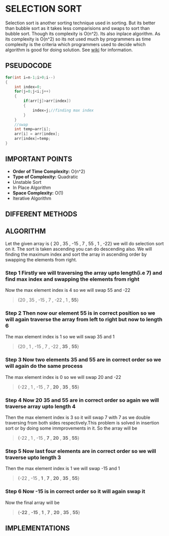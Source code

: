 # SELECTION SORT

Selection sort is another sorting technique used in sorting. But its better than bubble sort as it takes less comparisions and swaps to sort than bubble sort. Though its complexity is O(n^2). Its also inplace algorithm. As its complexity is O(n^2) so its not used much by programmers as time complexity is the criteria which programmers used to decide which algorithm is good for doing solution. See [wiki](https://github.com/GauravWalia19/Algorithms-and-Data-Structures/wiki) for information.

## PSEUDOCODE

```java
for(int i=n-1;i>0;i--)
{
    int index=0;
    for(j=0;j<i;j++)
    {
        if(arr[j]>arr[index])
        {
            index=j;//finding max index
        }
    }
    //swap
    int temp=arr[i];
    arr[i] = arr[index];
    arr[index]=temp;
}
```

## IMPORTANT POINTS

* **Order of Time Complexity:** O(n^2)
* **Type of Complexity:** Quadratic
* Unstable Sort
* In Place Algorithm
* **Space Complexity:** O(1)
* Iterative Algorithm

## DIFFERENT METHODS

## ALGORITHM

Let the given array is { 20 , 35 , -15 , 7 , 55 , 1 , -22} we will do selection sort on it. The sort is taken ascending you can do descending also. We will finding the maximum index and sort the array in ascending order by swapping the elements from right.

### Step 1 Firstly we will traversing the array upto length(i.e 7) and find max index and swapping the elements from right

Now the max element index is 4 so we will swap 55 and -22
> {20 , 35 , -15 , 7 , -22 , 1 , **55**}

### Step 2 Then now our element 55 is in correct position so we will again traverse the array from left to right but now to length 6

The max element index is 1 so we will swap 35 and 1
> {20 , 1 , -15 , 7 , -22 , **35** , **55**}

### Step 3 Now two elements 35 and 55 are in correct order so we will again do the same process

The max element index is 0 so we will swap 20 and -22
> {-22 , 1 , -15 , 7 , **20** , **35** , **55**}

### Step 4 Now 20 35 and 55 are in correct order so again we will traverse array upto length 4

Then the max element index is 3 so it will swap 7 with 7 as we double traversing from both sides respectively.This problem is solved in insertion sort or by doing some immprovements in it. So the array will be
> {-22 , 1 , -15 , **7** , **20** , **35** , **55**}

### Step 5 Now last four elements are in correct order so we will traverse upto length 3

Then the max element index is 1 we will swap -15 and 1
> {-22 , -15 , **1** , **7** , **20** , **35** , **55**}

### Step 6 Now -15 is in correct order so it will again swap it

Now the final array will be
> {**-22** , **-15** , **1** , **7** , **20** , **35** , **55**}

## IMPLEMENTATIONS